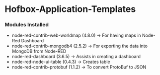 # Hofbox-Application-Templates

### Modules Installed 
- node-red-contrib-web-worldmap (4.8.0) -> For having maps in Node-Red Dashboard
- node-red-contrib-mongodb4  (2.5.2) -> For exporting the data into MongoDB from Node-RED
- node-red-dashboard (3.6.5) -> Assists in creating a dashboard
- node-red-node-ui-table (0.4.3) -> Creates table
- node-red-contrib-protobuf (1.1.2) -> To convert ProtoBuf to JSON


